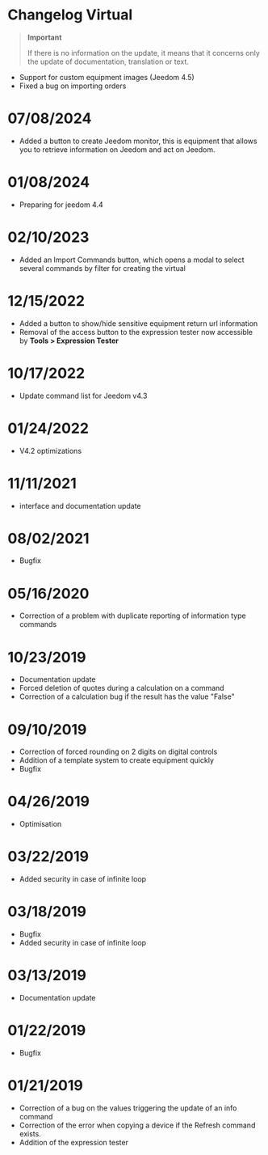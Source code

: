 # Changelog Virtual

>**Important**
>
>If there is no information on the update, it means that it concerns only the update of documentation, translation or text.

- Support for custom equipment images (Jeedom 4.5)
- Fixed a bug on importing orders

# 07/08/2024

- Added a button to create Jeedom monitor, this is equipment that allows you to retrieve information on Jeedom and act on Jeedom.

# 01/08/2024

- Preparing for jeedom 4.4

# 02/10/2023

- Added an Import Commands button, which opens a modal to select several commands by filter for creating the virtual

# 12/15/2022

- Added a button to show/hide sensitive equipment return url information
- Removal of the access button to the expression tester now accessible by **Tools > Expression Tester**

# 10/17/2022

- Update command list for Jeedom v4.3

# 01/24/2022

- V4.2 optimizations

# 11/11/2021

- interface and documentation update

# 08/02/2021

- Bugfix

# 05/16/2020

- Correction of a problem with duplicate reporting of information type commands

# 10/23/2019

- Documentation update
- Forced deletion of quotes during a calculation on a command
- Correction of a calculation bug if the result has the value "False"

# 09/10/2019

- Correction of forced rounding on 2 digits on digital controls
- Addition of a template system to create equipment quickly
- Bugfix

# 04/26/2019

- Optimisation

# 03/22/2019

- Added security in case of infinite loop

# 03/18/2019

- Bugfix
- Added security in case of infinite loop

# 03/13/2019

- Documentation update

# 01/22/2019

- Bugfix

# 01/21/2019

- Correction of a bug on the values triggering the update of an info command
- Correction of the error when copying a device if the Refresh command exists.
- Addition of the expression tester
